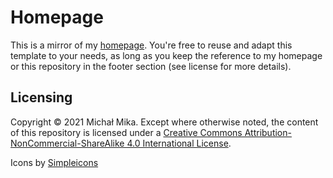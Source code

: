# Homepage

This is a mirror of my [homepage](https://mika.sh/). You're free to reuse and adapt this template to your needs, as long as you keep the reference to my homepage or this repository in the footer section (see license for more details).

## Licensing

Copyright © 2021 Michał Mika. Except where otherwise noted, the content of this repository is licensed under a [Creative Commons Attribution-NonCommercial-ShareAlike 4.0 International License](http://creativecommons.org/licenses/by-nc-sa/4.0/).

Icons by [Simpleicons](https://simpleicons.org/)

